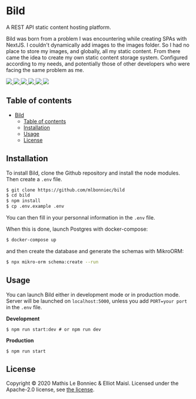 # Bild

A REST API static content hosting platform.

Bild was born from a problem I was encountering while creating SPAs with NextJS. I couldn't dynamically add images to
the images folder. So I had no place to store my images, and globally, all my static content. From there came the idea
to create my own static content storage system. Configured according to my needs, and potentially those of other
developers who were facing the same problem as me.

<a href="./LICENSE" alt="Contributors">
    <img src="https://img.shields.io/badge/License-Apache-green" />
</a>
<a href="https://github.com/mlbonniec/bild/commit/master" alt="Commits">
    <img src="https://img.shields.io/github/commit-activity/m/mlbonniec/bild" />
</a>
<a href="https://github.com/mlbonniec/bild/commit/master" alt="Last commit">
    <img src="https://img.shields.io/github/last-commit/mlbonniec/bild/master" />
</a>
<a href="https://github.com/mlbonniec/bild/graphs/contributors" alt="Contributors">
    <img src="https://img.shields.io/github/contributors/mlbonniec/bild" />
</a>
<a href="https://github.com/mlbonniec/bild/issues" alt="Issues">
    <img src="https://img.shields.io/github/issues-raw/mlbonniec/bild" />
</a>
<a href="https://github.com/mlbonniec/bild" alt="Github stars">
    <img src="https://img.shields.io/github/stars/mlbonniec/bild?style=social" />
</a>

## Table of contents

- [Bild](#bild)
  - [Table of contents](#table-of-contents)
  - [Installation](#installation)
  - [Usage](#usage)
  - [License](#license)

## Installation

To install Bild, clone the Github repository and install the node modules. Then create a `.env` file.

```bash
$ git clone https://github.com/mlbonniec/bild
$ cd bild
$ npm install
$ cp .env.example .env
```

You can then fill in your personnal information in the `.env` file.

When this is done, launch Postgres with docker-compose:

```bash
$ docker-compose up
```

and then create the database and generate the schemas with MikroORM:

```bash
$ npx mikro-orm schema:create --run
```

## Usage

You can launch Bild either in development mode or in production mode. Server will be launched on `localhost:5000`,
unless you add `PORT=your port` in the `.env` file.

**Development**
```
$ npm run start:dev # or npm run dev
```

**Production**
```
$ npm run start
```

## License

Copyright © 2020 Mathis Le Bonniec & Elliot Maisl. Licensed under the Apache-2.0 license, see [the license](./LICENSE).
